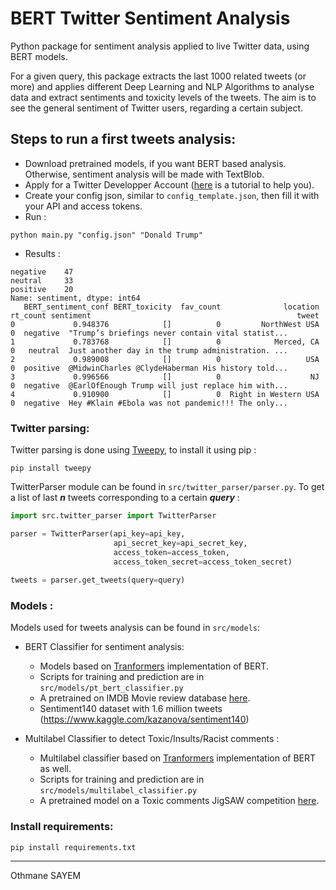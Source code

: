 # BERT Twitter Sentiment Analysis
Python package for sentiment analysis applied to live Twitter data, using BERT models. 

For a given query, this package extracts the last 1000 related tweets (or more) and applies different Deep Learning and NLP Algorithms to analyse data and extract sentiments and toxicity levels of the tweets. The aim is to see the general sentiment of Twitter users, regarding a certain subject. 


## Steps to run a first tweets analysis:

-   Download pretrained models, if you want BERT based analysis. Otherwise, sentiment analysis will be made with TextBlob.
-   Apply for a Twitter Developper Account ([here](https://www.extly.com/docs/autotweetng_joocial/tutorials/how-to-auto-post-from-joomla-to-twitter/apply-for-a-twitter-developer-account/#apply-for-a-developer-account "Twitter developer account") is a tutorial to help you).
-   Create your config json, similar to `config_template.json`, then fill it with your API and access tokens.
-   Run :
```
python main.py "config.json" "Donald Trump"
```
- Results : 
```
negative    47
neutral     33
positive    20
Name: sentiment, dtype: int64
   BERT_sentiment_conf BERT_toxicity  fav_count              location  rt_count sentiment                                              tweet
0             0.948376            []          0         NorthWest USA         0  negative  "Trump’s briefings never contain vital statist...
1             0.783768            []          0            Merced, CA         0   neutral  Just another day in the trump administration. ...
2             0.989008            []          0                   USA         0  positive  @MidwinCharles @ClydeHaberman His history told...
3             0.996566            []          0                    NJ         0  negative  @EarlOfEnough Trump will just replace him with...
4             0.910900            []          0  Right in Western USA         0  negative  Hey #Klain #Ebola was not pandemic!!! The only...
```


### Twitter parsing: 
Twitter parsing is done using [Tweepy]("https://github.com/tweepy/tweepy"), to install it using pip :
```
pip install tweepy
```
TwitterParser module can be found in `src/twitter_parser/parser.py`. To get a list of last **_n_** tweets corresponding to a certain **_query_** : 
```python
import src.twitter_parser import TwitterParser

parser = TwitterParser(api_key=api_key,
                       api_secret_key=api_secret_key,
                       access_token=access_token,
                       access_token_secret=access_token_secret)
                       
tweets = parser.get_tweets(query=query)
```

### Models : 
Models used for tweets analysis can be found in `src/models`: 
-   BERT Classifier for sentiment analysis: 
    -   Models based on [Tranformers]("https://github.com/huggingface/transformers") implementation of BERT. 
    -   Scripts for training and prediction are in `src/models/pt_bert_classifier.py`
    -   A pretrained on IMDB Movie review database [here](https://drive.google.com/file/d/1mD4SEniTFVuf8mM48GlGn_ofYV3ylP4o/view?usp=sharing "PyTorch BERT weights for IMDB").
    -   Sentiment140 dataset with 1.6 million tweets (https://www.kaggle.com/kazanova/sentiment140)

- Multilabel Classifier to detect Toxic/Insults/Racist comments :
    -   Multilabel classifier based on [Tranformers]("https://github.com/huggingface/transformers") implementation of BERT as well. 
    -   Scripts for training and prediction are in `src/models/multilabel_classifier.py`
    -   A pretrained model on a Toxic comments JigSAW competition [here](https://drive.google.com/file/d/1W3HQBYsjCpgumFIXiGHuHW1cXQ38nC-w/view?usp=sharing "MultiLabel PyTorch BERT weights for IMDB"). 

### Install requirements:
```
pip install requirements.txt
```

---
Othmane SAYEM